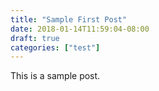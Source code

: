 ```yaml
---
title: "Sample First Post"
date: 2018-01-14T11:59:04-08:00
draft: true
categories: ["test"]
---
```


This is a sample post.
